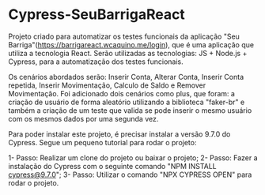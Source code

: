 # Cypress-SeuBarrigaReact
Projeto criado para automatizar os testes funcionais da aplicação "Seu Barriga"(https://barrigareact.wcaquino.me/login), que é uma aplicação que utiliza a tecnologia React. Serão utilizadas as tecnologias: JS + Node.js + Cypress, para a automatização dos testes funcionais.

Os cenários abordados serão: Inserir Conta, Alterar Conta, Inserir Conta repetida, Inserir Movimentação, Calculo de Saldo e Remover Movimentação.
Foi adicionado dois cenários como plus, que foram: a criação de usuário de forma aleatório utilizando a biblioteca "faker-br" e também a criação de um teste que valida se pode inserir o mesmo usuário com os mesmos dados por uma segunda vez.

Para poder instalar este projeto, é precisar instalar a versão 9.7.0 do Cypress.
Segue um pequeno tutorial para rodar o projeto:

1- Passo: Realizar um clone do projeto ou baixar o projeto;
2- Passo: Fazer a instalação do Cypress com o seguinte comando "NPM INSTALL cypress@9.7.0";
3- Passo: Utilizar o comando "NPX CYPRESS OPEN" para rodar o projeto.